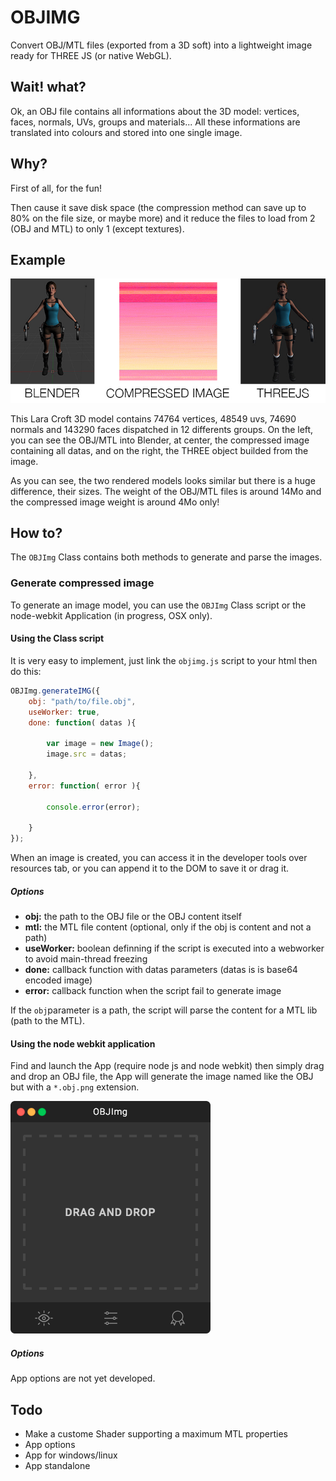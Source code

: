 # OBJIMG
Convert OBJ/MTL files (exported from a 3D soft) into a lightweight image ready for THREE JS (or native WebGL).

## Wait! what?
Ok, an OBJ file contains all informations about the 3D model: vertices, faces, normals, UVs, groups and materials...
All these informations are translated into colours and stored into one single image.

## Why?
First of all, for the fun!

Then cause it save disk space (the compression method can save up to 80% on the file size, or maybe more) and it reduce the files to load from 2 (OBJ and MTL) to only 1 (except textures).

## Example
![sample schema](resources/schema.jpg)

This Lara Croft 3D model contains 74764 vertices, 48549 uvs, 74690 normals and 143290 faces dispatched in 12 differents groups.
On the left, you can see the OBJ/MTL into Blender, at center, the compressed image containing all datas, and on the right, the THREE object builded from the image.

As you can see, the two rendered models looks similar but there is a huge difference, their sizes.
The weight of the OBJ/MTL files is around 14Mo and the compressed image weight is around 4Mo only!

## How to?
The `OBJImg` Class contains both methods to generate and parse the images.

### Generate compressed image
To generate an image model, you can use the `OBJImg` Class script or the node-webkit Application (in progress, OSX only).

#### Using the Class script

It is very easy to implement, just link the `objimg.js` script to your html then do this:
```javascript
OBJImg.generateIMG({
	obj: "path/to/file.obj",
	useWorker: true,
	done: function( datas ){
	
		var image = new Image();
		image.src = datas;
	
	},
	error: function( error ){
	
		console.error(error);
	
	}
});
```
When an image is created, you can access it in the developer tools over resources tab, or you can append it to the DOM to save it or drag it.

##### Options

 - **obj:** the path to the OBJ file or the OBJ content itself
 - **mtl:** the MTL file content (optional, only if the obj is content and not a path)
 - **useWorker:** boolean definning if the script is executed into a webworker to avoid main-thread freezing
 - **done:** callback function with datas parameters (datas is is base64 encoded image)
 - **error:** callback function when the script fail to generate image

If the `obj`parameter is a path, the script will parse the content for a MTL lib (path to the MTL).

#### Using the node webkit application

Find and launch the App (require node js and node webkit) then simply drag and drop an OBJ file, the App will generate the image named like the OBJ but with a `*.obj.png` extension.

![App screenshot](App/screenshot.gif)

##### Options

App options are not yet developed.

## Todo
- Make a custome Shader supporting a maximum MTL properties
- App options
- App for windows/linux
- App standalone
